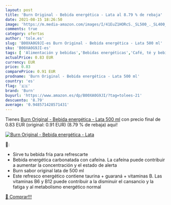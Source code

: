 ```yaml
---
layout: post
title: 'Burn Original - Bebida energética - Lata al 8.79 % de rebaja'
date: 2021-08-15 18:26:50
image: 'https://m.media-amazon.com/images/I/41EuZ1HORcS._SL500_._SL400_.jpg'
comments: true
category: ofertas
author: 'tole.es'
slug: 'B00XA0G9JI-es Burn Original - Bebida energética - Lata 500 ml'
sku: 'B00XA0G9JI-es'
tags: [ 'Alimentación y bebidas','Bebidas energéticas','Café, té y bebidas','bebida','burn','energética', ]
actualPrice: 0.83 EUR
currency: EUR
price: 0.83
comparePrice: 0.91 EUR
prodname: 'Burn Original - Bebida energética - Lata 500 ml'
country: 'es'
flag: '🇪🇸'
brand: 'Burn'
buyurl: 'https://www.amazon.es/dp/B00XA0G9JI/?tag=tolees-21'
descuento: '8.79'
average: '0.948571428571431'
---
```


Tienes [Burn Original - Bebida energética - Lata 500 ml](https://www.amazon.es/dp/B00XA0G9JI/?tag=tolees-21) con precio final de  0.83 EUR (original: 0.91 EUR) (8.79 %  de rebaja) aqui!

[![Burn Original - Bebida energética - Lata](https://m.media-amazon.com/images/I/41EuZ1HORcS._SL500_._SL400_.jpg)](https://www.amazon.es/dp/B00XA0G9JI/?tag=tolees-21)

🔎:

- Sirve tu bebida fría para refrescarte
- Bebida energética carbonatada con cafeína. La cafeína puede contribuir a aumentar la concentración y el estado de alerta
- Burn sabor original lata de 500 ml
- Este refresco energético contiene taurina + guaraná + vitaminas B. Las vitaminas B6 y B12 puede contribuir a la disminuir el cansancio y la fatiga y al metabolismo energético normal

[🛒 Comprar!!!](https://www.amazon.es/dp/B00XA0G9JI/?tag=tolees-21)
